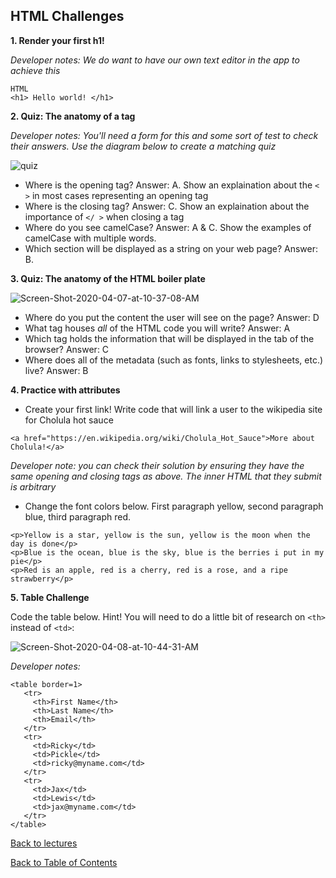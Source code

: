 ## HTML Challenges

**1. Render your first h1!**

_Developer notes: We do want to have our own text editor in the app to achieve this_

```
HTML
<h1> Hello world! </h1>
```
**2. Quiz: The anatomy of a tag**

_Developer notes: You'll need a form for this and some sort of test to check their answers. Use the diagram below to create a matching quiz_

<img src="https://i.ibb.co/GvBbL3p/quiz.png" alt="quiz" border="0">

- Where is the opening tag? Answer: A. Show an explaination about the `< >` in most cases representing an opening tag
- Where is the closing tag? Answer: C. Show an explaination about the importance of `</ >` when closing a tag
- Where do you see camelCase? Answer: A & C. Show the examples of camelCase with multiple words.
- Which section will be displayed as a string on your web page? Answer: B. 

**3. Quiz: The anatomy of the HTML boiler plate**

<img src="https://i.ibb.co/CB76VxC/Screen-Shot-2020-04-07-at-10-37-08-AM.png" alt="Screen-Shot-2020-04-07-at-10-37-08-AM" border="0">

- Where do you put the content the user will see on the page? Answer: D
- What tag houses _all_ of the HTML code you will write? Answer: A
- Which tag holds the information that will be displayed in the tab of the browser? Answer: C
- Where does all of the metadata (such as fonts, links to stylesheets, etc.) live? Answer: B

**4. Practice with attributes**

- Create your first link! Write code that will link a user to the wikipedia site for Cholula hot sauce
```
<a href="https://en.wikipedia.org/wiki/Cholula_Hot_Sauce">More about Cholula!</a>
```
_Developer note: you can check their solution by ensuring they have the same opening and closing tags as above. The inner HTML that they submit is arbitrary_

- Change the font colors below. First paragraph yellow, second paragraph blue, third paragraph red.
```
<p>Yellow is a star, yellow is the sun, yellow is the moon when the day is done</p>
<p>Blue is the ocean, blue is the sky, blue is the berries i put in my pie</p>
<p>Red is an apple, red is a cherry, red is a rose, and a ripe strawberry</p>
```

**5. Table Challenge**

Code the table below. Hint! You will need to do a little bit of research on `<th>` instead of `<td>`:

<img src="https://i.ibb.co/tm0kdJd/Screen-Shot-2020-04-08-at-10-44-31-AM.png" alt="Screen-Shot-2020-04-08-at-10-44-31-AM" border="0">

_Developer notes:_

```
<table border=1>
   <tr>
     <th>First Name</th>
     <th>Last Name</th>
     <th>Email</th>
   </tr>
   <tr>
     <td>Ricky</td>
     <td>Pickle</td>
     <td>ricky@myname.com</td>
   </tr>
   <tr>
     <td>Jax</td>
     <td>Lewis</td>
     <td>jax@myname.com</td>
   </tr>
</table>
```

<a href="https://github.com/rachaelstanislaw/learn-pre-work/blob/master/HTML/html_lectures.md">Back to lectures</a>

<a href="https://github.com/rachaelstanislaw/learn-pre-work">Back to Table of Contents</a>
